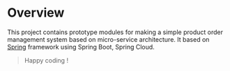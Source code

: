 # Overview
This project contains prototype modules for making a simple product order management system based on micro-service architecture. It based on [Spring](https://spring.io/) framework using Spring Boot, Spring Cloud.

> Happy coding !
